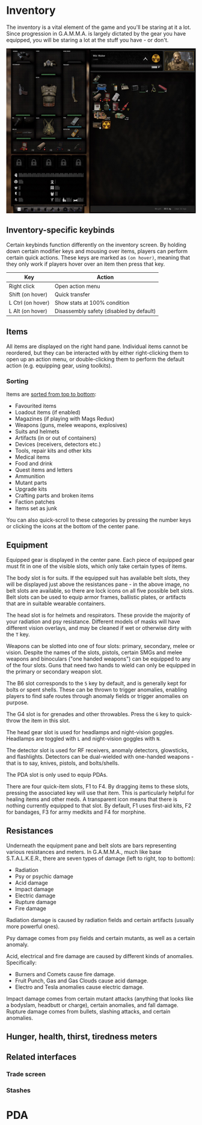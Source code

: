# Inventory

The inventory is a vital element of the game and you'll be staring at it a lot. Since progression in G.A.M.M.A. is largely dictated by the gear you have equipped, you will be staring a lot at the stuff you have - or don't.

[<img src="https://github.com/cwylo/GAMMA-manual/blob/main/images/inventory.jpg" alt="A screenshot of the G.A.M.M.A. inventory." width=800px>](https://github.com/cwylo/GAMMA-manual/blob/main/images/inventory.jpg)

## Inventory-specific keybinds

Certain keybinds function differently on the inventory screen. By holding down certain modifier keys and mousing over items, players can perform certain quick actions. These keys are marked as `(on hover)`, meaning that they only work if players hover over an item then press that key.

| Key | Action |
|---|---|
| Right click | Open action menu |
| Shift (on hover) | Quick transfer |
| L Ctrl (on hover) | Show stats at 100% condition |
| L Alt (on hover) | Disassembly safety (disabled by default) |

## Items

All items are displayed on the right hand pane. Individual items cannot be reordered, but they can be interacted with by either right-clicking them to open up an action menu, or double-clicking them to perform the default action (e.g. equipping gear, using toolkits).

### Sorting

Items are [sorted from top to bottom](https://www.moddb.com/mods/stalker-anomaly/addons/sorting-plus):

* Favourited items
* Loadout items (if enabled)
* Magazines (if playing with Mags Redux)
* Weapons (guns, melee weapons, explosives)
* Suits and helmets
* Artifacts (in or out of containers)
* Devices (receivers, detectors etc.)
* Tools, repair kits and other kits
* Medical items
* Food and drink
* Quest items and letters
* Ammunition
* Mutant parts
* Upgrade kits
* Crafting parts and broken items
* Faction patches
* Items set as junk

You can also quick-scroll to these categories by pressing the number keys or clicking the icons at the bottom of the center pane. 

## Equipment

Equipped gear is displayed in the center pane. Each piece of equipped gear must fit in one of the visible slots, which only take certain types of items. 

The body slot is for suits. If the equipped suit has available belt slots, they will be displayed just above the resistances pane - in the above image, no belt slots are available, so there are lock icons on all five possible belt slots. Belt slots can be used to equip armor frames, ballistic plates, or artifacts that are in suitable wearable containers.

The head slot is for helmets and respirators. These provide the majority of your radiation and psy resistance. Different models of masks will have different vision overlays, and may be cleaned if wet or otherwise dirty with the `T` key.

Weapons can be slotted into one of four slots: primary, secondary, melee or vision. Despite the names of the slots, pistols, certain SMGs and melee weapons and binoculars ("one handed weapons") can be equipped to any of the four slots. Guns that need two hands to wield can only be equipped in the primary or secondary weapon slot.

The B6 slot corresponds to the `5` key by default, and is generally kept for bolts or spent shells. These can be thrown to trigger anomalies, enabling players to find safe routes through anomaly fields or trigger anomalies on purpose.

The G4 slot is for grenades and other throwables. Press the `G` key to quick-throw the item in this slot.

The head gear slot is used for headlamps and night-vision goggles. Headlamps are toggled with `L` and night-vision goggles with `N`.

The detector slot is used for RF receivers, anomaly detectors, glowsticks, and flashlights. Detectors can be dual-wielded with one-handed weapons - that is to say, knives, pistols, and bolts/shells.

The PDA slot is only used to equip PDAs.

There are four quick-item slots, F1 to F4. By dragging items to these slots, pressing the associated key will use that item. This is particularly helpful for healing items and other meds. A transparent icon means that there is nothing currently equipped to that slot. By default, F1 uses first-aid kits, F2 for bandages, F3 for army medkits and F4 for morphine.

## Resistances

Underneath the equipment pane and belt slots are bars representing various resistances and meters. In G.A.M.M.A., much like base S.T.A.L.K.E.R., there are seven types of damage (left to right, top to bottom):

* Radiation
* Psy or psychic damage 
* Acid damage
* Impact damage
* Electric damage
* Rupture damage
* Fire damage

Radiation damage is caused by radiation fields and certain artifacts (usually more powerful ones). 

Psy damage comes from psy fields and certain mutants, as well as a certain anomaly. 

Acid, electrical and fire damage are caused by different kinds of anomalies. Specifically:

* Burners and Comets cause fire damage.
* Fruit Punch, Gas and Gas Clouds cause acid damage.
* Electro and Tesla anomalies cause electric damage.

Impact damage comes from certain mutant attacks (anything that looks like a bodyslam, headbutt or charge), certain anomalies, and fall damage. Rupture damage comes from bullets, slashing attacks, and certain anomalies.



## Hunger, health, thirst, tiredness meters

## Related interfaces

### Trade screen

### Stashes

# PDA